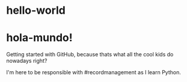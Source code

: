 # hello-world
# hola-mundo!

Getting started with GitHub, because thats what all the cool kids do nowadays right? 

I'm here to be responsible with #recordmanagement as I learn Python. 
